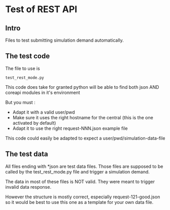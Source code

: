 # Test of REST API

## Intro
Files to test submitting simulation demand automatically.

## The test code

The file to use is 

```
test_rest_mode.py
```

This code does take for granted python will be able to find both json AND coreapi 
modules in it's environment

But you must : 
 * Adapt it with a valid user/pwd 
 * Make sure it uses the right hostname for the central (this is the one activated by default)
 * Adapt it to use the right request-NNN.json example file
 
This code could easily be adapted to expect a user/pwd/simulation-data-file
 
## The test data

All files ending with *json are test data files.
Those files are supposed to be called by the test_rest_mode.py file and trigger a simulation demand.

The data in most of these files is NOT valid. They were meant to trigger invalid data response.

However the structure is mostly correct, especially request-121-good.json so it would be best to use 
this one as a template for your own data file.
